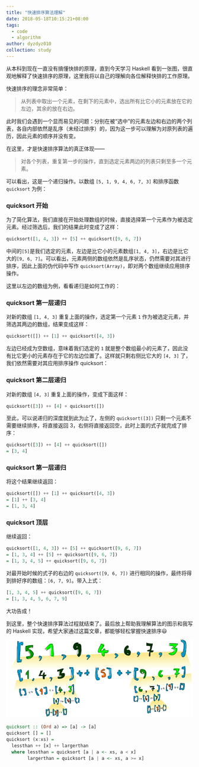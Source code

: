 ```yaml
---
title: "快速排序算法理解"
date: 2018-05-18T10:15:21+08:00
tags:
  - code
  - algorithm
author: dyzdyz010
collection: study
---
```


从本科到现在一直没有搞懂快排的原理，直到今天学习 Haskell 看到一张图，很直观地解释了快速排序的原理，这里我将以自己的理解向各位解释快排的工作原理。

快速排序的理念非常简单：

> 从列表中取出一个元素，在剩下的元素中，选出所有比它小的元素放在它的左边，其余的放在右边。

此时我们会遇到一个显而易见的问题：分别在被“选中”的元素左边和右边的两个列表，各自内部依然是乱序（未经过排序）的，因为这一步可以理解为对原列表的遍历，因此元素的顺序并没有变。

在这里，才是快速排序算法的真正体现——

> 对各个列表，重复第一步的操作，直到选定元素两边的列表只剩至多一个元素。

可以看出，这是一个递归操作。以数组 `[5, 1, 9, 4, 6, 7, 3]` 和排序函数 `quicksort` 为例：

### quicksort 开始

为了简化算法，我们直接在开始处理数组的时候，直接选择第一个元素作为被选定元素。经过筛选后，我们的结果此时变成了这样：

```haskell
quicksort([1, 4, 3]) ++ [5] ++ quicksort([9, 6, 7])
```

中间的`[5]`是我们选定的元素，左边是比它小的元素数组`[1, 4, 3]`，右边是比它大的`[9, 6, 7]`。可以看出，元素两侧的数组依然是乱序状态，仍然需要对其进行排序，因此上面的伪代码中写作 `quicksort(Array)`，即对两个数组继续应用排序操作。

这里以左边的数组为例，看看递归是如何工作的：

### quicksort 第一层递归

对新的数组 `[1, 4, 3]` 重复上面的操作，选定第一个元素 `1` 作为被选定元素，并筛选其两边的数组，结果变成这样：

```haskell
quicksort([]) ++ [1] ++ quicksort([4, 3])
```

左边已经成为空数组，意味着我们选定的 `1` 就是整个数组最小的元素了，因此没有比它更小的元素存在于它的左边位置了。这样就只剩右侧比它大的 `[4, 3]` 了，我们依然需要对其应用排序操作 quicksort：

### quicksort 第二层递归

对新的数组 `[4, 3]` 重复上面的操作，变成下面这样：

```haskell
quicksort([3]) ++ [4] + quicksort([])
```

至此，可以说递归的深度就到此为止了，左侧的 `quicksort([3])` 只剩一个元素不需要继续排序，将直接返回 3，右侧将直接返回空，此时上面的式子就完成了排序：

```haskell
quicksort([3]) ++ [4] ++ quicksort([])
= [3, 4]
```

### quicksort 第一层递归

将这个结果继续返回：

```haskell
quicksort([]) ++ [1] ++ quicksort([4, 3])
= [1] ++ [3, 4]
= [1, 3, 4]
```

### quicksort 顶层

继续返回：

```haskell
quicksort([1, 4, 3]) ++ [5] ++ quicksort([9, 6, 7])
= [1, 3, 4] ++ [5] ++ quicksort([9, 6, 7])
= [1, 3, 4, 5] ++ quicksort([9, 6, 7])
```

对最开始时候的式子的右边的 `quicksort([9, 6, 7])` 进行相同的操作，最终将得到排好序的数组：`[6, 7, 9]`。带入上式：

```haskell
[1, 3, 4, 5] ++ quicksort([9, 6, 7])
= [1, 3, 4, 5, 6, 7, 9]
```

大功告成！

到这里，整个快速排序算法过程就结束了。最后放上帮助我理解算法的图示和我写的 Haskell 实现，希望大家通过这篇文章，都能够轻松掌握快速排序😃

![](/posts/assets/img/2018/05/quicksort.png)

```haskell
quicksort :: (Ord a) => [a] -> [a]
quicksort [] = []
quicksort (x:xs) =
  lessthan ++ [x] ++ largerthan
  where lessthan = quicksort [a | a <- xs, a < x]
        largerthan = quicksort [a | a <- xs, a >= x]
```